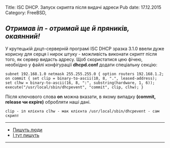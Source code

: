 Title: ISC DHCP. Запуск скрипта після видачі адреси
Pub date: 17.12.2015
Category: FreeBSD, 

_Отримав іп - отримай ще й пряників, окаянний!_
-----

У крутецькій дхцп-серверній програмі ISC DHCP зразка 3.1.0 ввели дуже корисну для серця і нирок штуку - можливість виконати скрипт після того, як сервер видасть адресу.
Щоб скористатися цею фічею, необхідно у файлі конфігурації **dhcpd.conf** додати спеціальну секцію:

`subnet 192.168.1.0 netmask 255.255.255.0 {
option routers 192.168.1.2;
on commit {
set clip = binary-to-ascii(10, 8, ".", leased-address);
set clhw = binary-to-ascii(16, 8, ":", substring(hardware, 1, 6));
execute("/usr/local/sbin/dhcpevent", "commit", clip, clhw);
}`

Після ключового слова **on** можна вказати, в якому випадку **(commit, release чи expire)** обробляти наші дані.

`clip - іп клієнта
clhw - мак клієнта
/usr/local/sbin/dhcpevent - сам скрипт`

-----
* <a href="http://jpmens.net/2011/07/06/execute-a-script-when-isc-dhcp-hands-out-a-new-lease/" target="_blank">Пишуть люди</a>
* <a href="https://kb.isc.org/article/AA-01039/0/Formatting-MAC-addresses-in-dhcpd-or-why-does-binary-to-ascii-strip-leading-zeroes.html" target="_blank">І тут пишуть</a>
-----